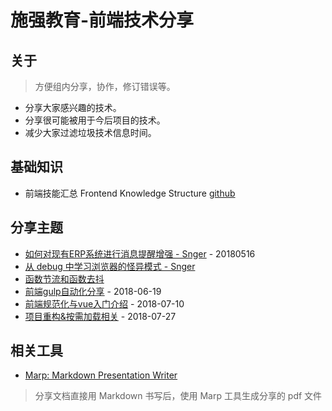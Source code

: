 # 施强教育-前端技术分享

## 关于
> 方便组内分享，协作，修订错误等。
- 分享大家感兴趣的技术。
- 分享很可能被用于今后项目的技术。
- 减少大家过滤垃圾技术信息时间。

## 基础知识
- 前端技能汇总 Frontend Knowledge Structure [github](https://github.com/JacksonTian/fks)

## 分享主题
- [如何对现有ERP系统进行消息提醒增强 - Snger](./reference/add-notification-feature-to-ERP-system.pdf) - 20180516
- [从 debug 中学习浏览器的怪异模式 - Snger](./src/learn-quirks-mode-from-debugging/learn-quirks-mode-from-debugging.md)
- [函数节流和函数去抖](/src/throttle-and-debounce/throttle-and-debounce.md)
- [前端gulp自动化分享]( https://github.com/somewhile ) - 2018-06-19
- [前端规范化与vue入门介绍]( https://github.com/somewhile ) - 2018-07-10
- [项目重构&按需加载相关](./reference/refactor-and-demandloading.pdf) - 2018-07-27



## 相关工具
- [Marp: Markdown Presentation Writer](https://yhatt.github.io/marp/)
> 分享文档直接用 Markdown 书写后，使用 Marp 工具生成分享的 pdf 文件

